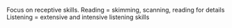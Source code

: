 Focus on receptive skills.
Reading = skimming, scanning, reading for details
Listening = extensive and intensive listening skills